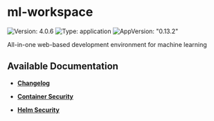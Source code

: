 # ml-workspace

![Version: 4.0.6](https://img.shields.io/badge/Version-4.0.6-informational?style=flat-square) ![Type: application](https://img.shields.io/badge/Type-application-informational?style=flat-square) ![AppVersion: "0.13.2"](https://img.shields.io/badge/AppVersion-"0.13.2"-informational?style=flat-square)

All-in-one web-based development environment for machine learning

## Available Documentation

- [**Changelog**](CHANGELOG)

- [**Container Security**](container-security)

- [**Helm Security**](helm-security)

